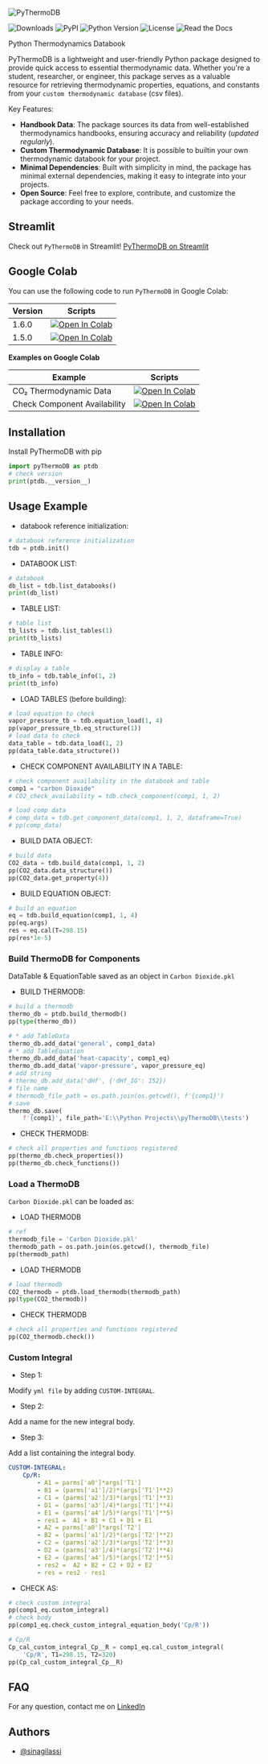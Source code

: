![PyThermoDB](https://drive.google.com/uc?export=view&id=1-yWNEkK4tL1qvi8FE_4OwcLYuTF2AkPP)

![Downloads](https://img.shields.io/pypi/dm/PyThermoDB) ![PyPI](https://img.shields.io/pypi/v/PyThermoDB) ![Python Version](https://img.shields.io/pypi/pyversions/PyThermoDB.svg) ![License](https://img.shields.io/pypi/l/PyThermoDB) ![Read the Docs](https://img.shields.io/readthedocs/pythermodb)

Python Thermodynamics Databook

PyThermoDB is a lightweight and user-friendly Python package designed to provide quick access to essential thermodynamic data. Whether you're a student, researcher, or engineer, this package serves as a valuable resource for retrieving thermodynamic properties, equations, and constants from your `custom thermodynamic database` (csv files).

Key Features:

- **Handbook Data**: The package sources its data from well-established thermodynamics handbooks, ensuring accuracy and reliability (*updated regularly*).
- **Custom Thermodynamic Database**: It is possible to builtin your own thermodynamic databook for your project.
- **Minimal Dependencies**: Built with simplicity in mind, the package has minimal external dependencies, making it easy to integrate into your projects.
- **Open Source**: Feel free to explore, contribute, and customize the package according to your needs.

## Streamlit

Check out `PyThermoDB` in Streamlit! [PyThermoDB on Streamlit](https://pythermodb.streamlit.app/)

## Google Colab

You can use the following code to run `PyThermoDB` in Google Colab:

| Version | Scripts |
|---------|---------|
| 1.6.0 | [![Open In Colab](https://colab.research.google.com/assets/colab-badge.svg)](https://colab.research.google.com/drive/1vj84afCy0qKfHZzQdvLiJRiVstiCX0so?usp=sharing) |
| 1.5.0 | [![Open In Colab](https://colab.research.google.com/assets/colab-badge.svg)](https://colab.research.google.com/drive/1jWkaSJ280AZFn9t8X7_bqz_pYtY2QKbr?usp=sharing) |

**Examples on Google Colab**

| Example | Scripts |
|---------|---------|
| CO₂ Thermodynamic Data | [![Open In Colab](https://colab.research.google.com/assets/colab-badge.svg)](https://colab.research.google.com/drive/1mzu70kACdvoB_jO6gTGVegGtK_ssOOHq?usp=sharing) |
| Check Component Availability | [![Open In Colab](https://colab.research.google.com/assets/colab-badge.svg)](https://colab.research.google.com/drive/1HdGHS_uypEf_yzsq7fZyLZH3dWnjYVSg?usp=sharing) |

## Installation

Install PyThermoDB with pip

```python
import pyThermoDB as ptdb
# check version
print(ptdb.__version__)
```

## Usage Example

* databook reference initialization:

```python
# databook reference initialization
tdb = ptdb.init()
```

* DATABOOK LIST:

```python
# databook
db_list = tdb.list_databooks()
print(db_list)
```

* TABLE LIST:

```python
# table list
tb_lists = tdb.list_tables(1)
print(tb_lists)
```

* TABLE INFO:

```python
# display a table
tb_info = tdb.table_info(1, 2)
print(tb_info)
```

* LOAD TABLES (before building):

```python
# load equation to check
vapor_pressure_tb = tdb.equation_load(1, 4)
pp(vapor_pressure_tb.eq_structure(1))
# load data to check
data_table = tdb.data_load(1, 2)
pp(data_table.data_structure())
```

* CHECK COMPONENT AVAILABILITY IN A TABLE:

```python
# check component availability in the databook and table
comp1 = "carbon Dioxide"
# CO2_check_availability = tdb.check_component(comp1, 1, 2)

# load comp data
# comp_data = tdb.get_component_data(comp1, 1, 2, dataframe=True)
# pp(comp_data)
```

* BUILD DATA OBJECT:

```python
# build data
CO2_data = tdb.build_data(comp1, 1, 2)
pp(CO2_data.data_structure())
pp(CO2_data.get_property(4))
```

* BUILD EQUATION OBJECT:

```python
# build an equation
eq = tdb.build_equation(comp1, 1, 4)
pp(eq.args)
res = eq.cal(T=298.15)
pp(res*1e-5)
```

### Build ThermoDB for Components

DataTable & EquationTable saved as an object in `Carbon Dioxide.pkl`

* BUILD THERMODB:

```python
# build a thermodb
thermo_db = ptdb.build_thermodb()
pp(type(thermo_db))

# * add TableData
thermo_db.add_data('general', comp1_data)
# * add TableEquation
thermo_db.add_data('heat-capacity', comp1_eq)
thermo_db.add_data('vapor-pressure', vapor_pressure_eq)
# add string
# thermo_db.add_data('dHf', {'dHf_IG': 152})
# file name
# thermodb_file_path = os.path.join(os.getcwd(), f'{comp1}')
# save
thermo_db.save(
    f'{comp1}', file_path='E:\\Python Projects\\pyThermoDB\\tests')
```

* CHECK THERMODB:

```python
# check all properties and functions registered
pp(thermo_db.check_properties())
pp(thermo_db.check_functions())
```

### Load a ThermoDB

`Carbon Dioxide.pkl` can be loaded as:

* LOAD THERMODB

```python
# ref
thermodb_file = 'Carbon Dioxide.pkl'
thermodb_path = os.path.join(os.getcwd(), thermodb_file)
pp(thermodb_path)
```

* LOAD THERMODB

```python
# load thermodb
CO2_thermodb = ptdb.load_thermodb(thermodb_path)
pp(type(CO2_thermodb))
```

* CHECK THERMODB

```python
# check all properties and functions registered
pp(CO2_thermodb.check())
```

### Custom Integral

* Step 1:

Modify `yml file` by adding `CUSTOM-INTEGRAL`.

* Step 2:

Add a name for the new integral body.

* Step 3:

Add a list containing the integral body.

```yml
CUSTOM-INTEGRAL:
    Cp/R:
        - A1 = parms['a0']*args['T1']
        - B1 = (parms['a1']/2)*(args['T1']**2)
        - C1 = (parms['a2']/3)*(args['T1']**3)
        - D1 = (parms['a3']/4)*(args['T1']**4)
        - E1 = (parms['a4']/5)*(args['T1']**5)
        - res1 =  A1 + B1 + C1 + D1 + E1
        - A2 = parms['a0']*args['T2']
        - B2 = (parms['a1']/2)*(args['T2']**2)
        - C2 = (parms['a2']/3)*(args['T2']**3)
        - D2 = (parms['a3']/4)*(args['T2']**4)
        - E2 = (parms['a4']/5)*(args['T2']**5)
        - res2 =  A2 + B2 + C2 + D2 + E2
        - res = res2 - res1
```

* CHECK AS:

```python
# check custom integral
pp(comp1_eq.custom_integral)
# check body
pp(comp1_eq.check_custom_integral_equation_body('Cp/R'))

# Cp/R
Cp_cal_custom_integral_Cp__R = comp1_eq.cal_custom_integral(
    'Cp/R', T1=298.15, T2=320)
pp(Cp_cal_custom_integral_Cp__R)
```

## FAQ

For any question, contact me on [LinkedIn](https://www.linkedin.com/in/sina-gilassi/) 


## Authors

- [@sinagilassi](https://www.github.com/sinagilassi)
